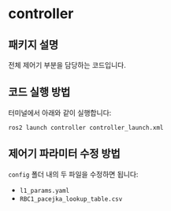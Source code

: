# controller

## 패키지 설명
전체 제어기 부분을 담당하는 코드입니다.

## 코드 실행 방법
터미널에서 아래와 같이 실행합니다:

```
ros2 launch controller controller_launch.xml
```

## 제어기 파라미터 수정 방법
`config` 폴더 내의 두 파일을 수정하면 됩니다:
- `l1_params.yaml`
- `RBC1_pacejka_lookup_table.csv`
